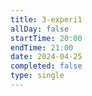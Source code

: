 ```yaml
---
title: 3-experi1
allDay: false
startTime: 20:00
endTime: 21:00
date: 2024-04-25
completed: false
type: single
---
```

